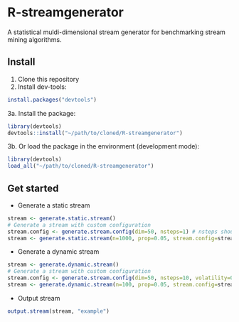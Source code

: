 # R-streamgenerator
A statistical muldi-dimensional stream generator for benchmarking stream mining algorithms.

## Install

1. Clone this repository
2. Install dev-tools: 
```R
install.packages("devtools")
```
3a. Install the package:
```R
library(devtools)
devtools::install("~/path/to/cloned/R-streamgenerator")
```

3b. Or load the package in the environment (development mode):
```R
library(devtools)
load_all("~/path/to/cloned/R-streamgenerator")
```

## Get started

* Generate a static stream 

```R
stream <- generate.static.stream()
# Generate a stream with custom configuration
stream.config <- generate.stream.config(dim=50, nsteps=1) # nsteps should be = 1
stream <- generate.static.stream(n=1000, prop=0.05, stream.config=stream.config)
```

* Generate a dynamic stream 

```R
stream <- generate.dynamic.stream()
# Generate a stream with custom configuration
stream.config <- generate.stream.config(dim=50, nsteps=10, volatility=0.5)
stream <- generate.dynamic.stream(n=100, prop=0.05, stream.config=stream.config)
```

* Output stream

```R
output.stream(stream, "example")
```
